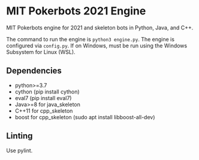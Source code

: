 # MIT Pokerbots 2021 Engine
MIT Pokerbots engine for 2021 and skeleton bots in Python, Java, and C++.

The command to run the engine is ```python3 engine.py```. The engine is configured via ```config.py```. If on Windows, must be run using the Windows Subsystem for Linux (WSL).

## Dependencies
 - python>=3.7
 - cython (pip install cython)
 - eval7 (pip install eval7)
 - Java>=8 for java_skeleton
 - C++11 for cpp_skeleton
 - boost for cpp_skeleton (sudo apt install libboost-all-dev)

## Linting
Use pylint.
